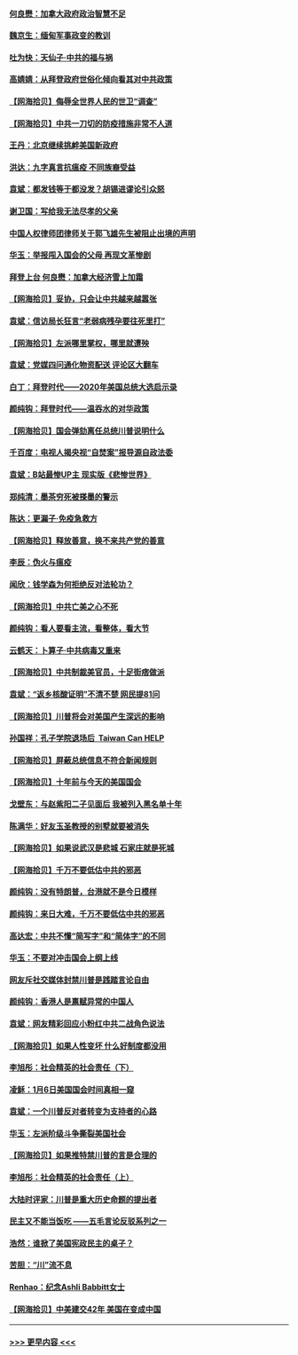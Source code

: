 #### [何良懋：加拿大政府政治智慧不足](../pages/nsc993/n12734323.md?t=02051751) 
#### [魏京生：缅甸军事政变的教训](../pages/nsc993/n12732470.md?t=02051751) 
#### [吐为快：天仙子·中共的福与祸](../pages/nsc993/n12732165.md?t=02051751) 
#### [高婧婧：从拜登政府世俗化倾向看其对中共政策](../pages/nsc993/n12730028.md?t=02051751) 
#### [【网海拾贝】侮辱全世界人民的世卫“调查”](../pages/nsc993/n12727884.md?t=02051751) 
#### [【网海拾贝】中共一刀切的防疫措施非常不人道](../pages/nsc993/n12724879.md?t=02051751) 
#### [王丹：北京继续挑衅美国新政府](../pages/nsc993/n12722456.md?t=02051751) 
#### [洪达：九字真言抗瘟疫 不同族裔受益](../pages/nsc993/n12722448.md?t=02051751) 
#### [袁斌：都发钱等于都没发？胡锡进谬论引众怒](../pages/nsc993/n12722393.md?t=02051751) 
#### [谢卫国：写给我无法尽孝的父亲](../pages/nsc993/n12720325.md?t=02051751) 
#### [中国人权律师团律师关于郭飞雄先生被阻止出境的声明](../pages/nsc993/n12720203.md?t=02051751) 
#### [华玉：举报闯入国会的父母 再现文革惨剧](../pages/nsc993/n12719070.md?t=02051751) 
#### [拜登上台 何良懋：加拿大经济雪上加霜](../pages/nsc993/n12718943.md?t=02051751) 
#### [【网海拾贝】妥协，只会让中共越来越嚣张](../pages/nsc993/n12717392.md?t=02051751) 
#### [袁斌：信访局长狂言“老弱病残孕要往死里打”](../pages/nsc993/n12717343.md?t=02051751) 
#### [【网海拾贝】左派哪里掌权，哪里就遭殃](../pages/nsc993/n12715009.md?t=02051751) 
#### [袁斌：党媒四问通化物资配送 评论区大翻车](../pages/nsc993/n12714950.md?t=02051751) 
#### [白丁：拜登时代——2020年美国总统大选启示录](../pages/nsc993/n12714920.md?t=02051751) 
#### [颜纯钩：拜登时代——温吞水的对华政策](../pages/nsc993/n12713245.md?t=02051751) 
#### [【网海拾贝】国会弹劾离任总统川普说明什么](../pages/nsc993/n12712816.md?t=02051751) 
#### [千百度：电视人揭央视“自焚案”报导源自政法委](../pages/nsc993/n12709760.md?t=02051751) 
#### [袁斌：B站最惨UP主 现实版《悲惨世界》](../pages/nsc993/n12709686.md?t=02051751) 
#### [郑纯清：墨茶穷死被搽墨的警示](../pages/nsc993/n12709262.md?t=02051751) 
#### [陈达：更漏子·免疫急救方](../pages/nsc993/n12709244.md?t=02051751) 
#### [【网海拾贝】释放善意，换不来共产党的善意](../pages/nsc993/n12708361.md?t=02051751) 
#### [李辰：伪火与瘟疫](../pages/nsc993/n12707981.md?t=02051751) 
#### [闻欣：钱学森为何拒绝反对法轮功？](../pages/nsc993/n12707407.md?t=02051751) 
#### [【网海拾贝】中共亡美之心不死](../pages/nsc993/n12707621.md?t=02051751) 
#### [颜纯钩：看人要看主流，看整体，看大节](../pages/nsc993/n12707536.md?t=02051751) 
#### [云鹤天：卜算子‧中共病毒又重来](../pages/nsc993/n12707408.md?t=02051751) 
#### [【网海拾贝】中共制裁美官员，十足街痞做派](../pages/nsc993/n12705115.md?t=02051751) 
#### [袁斌：“返乡核酸证明”不清不楚 网民提81问](../pages/nsc993/n12704982.md?t=02051751) 
#### [【网海拾贝】川普将会对美国产生深远的影响](../pages/nsc993/n12703045.md?t=02051751) 
#### [孙国祥：孔子学院退场后  Taiwan Can HELP](../pages/nsc993/n12702430.md?t=02051751) 
#### [【网海拾贝】屏蔽总统信息不符合新闻规则](../pages/nsc993/n12699998.md?t=02051751) 
#### [【网海拾贝】十年前与今天的美国国会](../pages/nsc993/n12696993.md?t=02051751) 
#### [戈壁东：与赵紫阳二子见面后 我被列入黑名单十年](../pages/nsc993/n12696215.md?t=02051751) 
#### [陈满华：好友玉圣教授的别墅就要被消失](../pages/nsc993/n12695411.md?t=02051751) 
#### [【网海拾贝】如果说武汉是悲城 石家庄就是死城](../pages/nsc993/n12694589.md?t=02051751) 
#### [【网海拾贝】千万不要低估中共的邪恶](../pages/nsc993/n12692771.md?t=02051751) 
#### [颜纯钩：没有特朗普，台港就不是今日模样](../pages/nsc993/n12692678.md?t=02051751) 
#### [颜纯钩：来日大难，千万不要低估中共的邪恶](../pages/nsc993/n12692080.md?t=02051751) 
#### [高达宏：中共不懂“简写字”和“简体字”的不同](../pages/nsc993/n12692068.md?t=02051751) 
#### [华玉：不要对冲击国会上纲上线](../pages/nsc993/n12689948.md?t=02051751) 
#### [网友斥社交媒体封禁川普是践踏言论自由](../pages/nsc993/n12687482.md?t=02051751) 
#### [颜纯钩：香港人是禀赋异常的中国人](../pages/nsc993/n12685142.md?t=02051751) 
#### [袁斌：网友精彩回应小粉红中共二战角色说法](../pages/nsc993/n12684994.md?t=02051751) 
#### [【网海拾贝】如果人性变坏 什么好制度都没用](../pages/nsc993/n12683000.md?t=02051751) 
#### [李旭彤：社会精英的社会责任（下）](../pages/nsc993/n12680604.md?t=02051751) 
#### [凌稣：1月6日美国国会时间真相一窥](../pages/nsc993/n12682780.md?t=02051751) 
#### [袁斌：一个川普反对者转变为支持者的心路](../pages/nsc993/n12682700.md?t=02051751) 
#### [华玉：左派阶级斗争撕裂美国社会](../pages/nsc993/n12681226.md?t=02051751) 
#### [【网海拾贝】如果推特禁川普的言是合理的](../pages/nsc993/n12681232.md?t=02051751) 
#### [李旭彤：社会精英的社会责任（上）](../pages/nsc993/n12680501.md?t=02051751) 
#### [大陆时评家：川普是重大历史命题的提出者](../pages/nsc993/n12679904.md?t=02051751) 
#### [民主又不能当饭吃 ——五毛言论反驳系列之一](../pages/nsc993/n12679877.md?t=02051751) 
#### [浩然：谁掀了美国宪政民主的桌子？](../pages/nsc993/n12679850.md?t=02051751) 
#### [苦胆：“川”流不息](../pages/nsc993/n12678388.md?t=02051751) 
#### [Renhao：纪念Ashli Babbitt女士](../pages/nsc993/n12678359.md?t=02051751) 
#### [【网海拾贝】中美建交42年 美国在变成中国](../pages/nsc993/n12678324.md?t=02051751) 

----
#### [ >>> 更早内容 <<< ](../indexes/nsc993-earlier.md)
